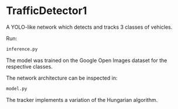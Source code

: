# TrafficDetector1

A YOLO-like network which detects and tracks 3 classes of vehicles.

Run:
```Python
inference.py
```

The model was trained on the Google Open Images dataset for the respective classes. 

The network architecture can be inspected in:
```Python
model.py
```

The tracker implements a variation of the Hungarian algorithm.